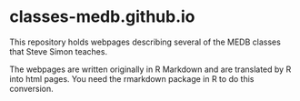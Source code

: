 # classes-medb.github.io

This repository holds webpages describing several of the MEDB
classes that Steve Simon teaches.

The webpages are written originally in R Markdown and are
translated by R into html pages. You need the rmarkdown
package in R to do this conversion.
